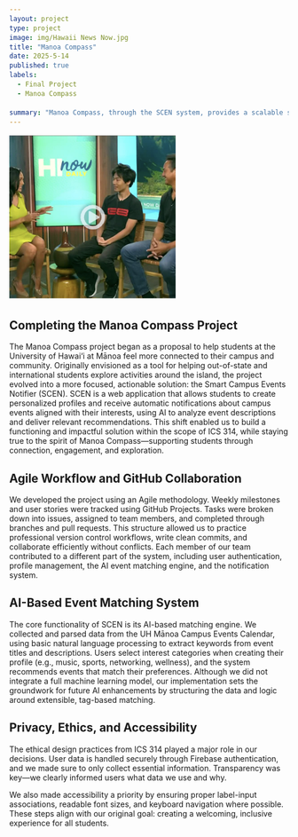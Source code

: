 ```yaml
---
layout: project
type: project
image: img/Hawaii News Now.jpg
title: "Manoa Compass"
date: 2025-5-14
published: true
labels:
  - Final Project
  - Manoa Compass

summary: "Manoa Compass, through the SCEN system, provides a scalable solution to student engagement. It helps first-year, transfer, and international students navigate the often-overwhelming array of campus activities by giving them a personalized, curated experience"
---
```


<div class="d-flex justify-content-center">
    <img class="img-fluid" src="../projects/NewsSpeaker.png" style="width: 300px; height: 300px; object-fit: cover;">
</div>

##  Completing the Manoa Compass Project
The Manoa Compass project began as a proposal to help students at the University of Hawai‘i at Mānoa feel more connected to their campus and community. Originally envisioned as a tool for helping out-of-state and international students explore activities around the island, the project evolved into a more focused, actionable solution: the Smart Campus Events Notifier (SCEN). SCEN is a web application that allows students to create personalized profiles and receive automatic notifications about campus events aligned with their interests, using AI to analyze event descriptions and deliver relevant recommendations.
This shift enabled us to build a functioning and impactful solution within the scope of ICS 314, while staying true to the spirit of Manoa Compass—supporting students through connection, engagement, and exploration.

## Agile Workflow and GitHub Collaboration
We developed the project using an Agile methodology. Weekly milestones and user stories were tracked using GitHub Projects. Tasks were broken down into issues, assigned to team members, and completed through branches and pull requests. This structure allowed us to practice professional version control workflows, write clean commits, and collaborate efficiently without conflicts.
Each member of our team contributed to a different part of the system, including user authentication, profile management, the AI event matching engine, and the notification system.

## AI-Based Event Matching System
The core functionality of SCEN is its AI-based matching engine. We collected and parsed data from the UH Mānoa Campus Events Calendar, using basic natural language processing to extract keywords from event titles and descriptions. Users select interest categories when creating their profile (e.g., music, sports, networking, wellness), and the system recommends events that match their preferences.
Although we did not integrate a full machine learning model, our implementation sets the groundwork for future AI enhancements by structuring the data and logic around extensible, tag-based matching.

## Privacy, Ethics, and Accessibility
The ethical design practices from ICS 314 played a major role in our decisions. User data is handled securely through Firebase authentication, and we made sure to only collect essential information. Transparency was key—we clearly informed users what data we use and why.

We also made accessibility a priority by ensuring proper label-input associations, readable font sizes, and keyboard navigation where possible. These steps align with our original goal: creating a welcoming, inclusive experience for all students.


